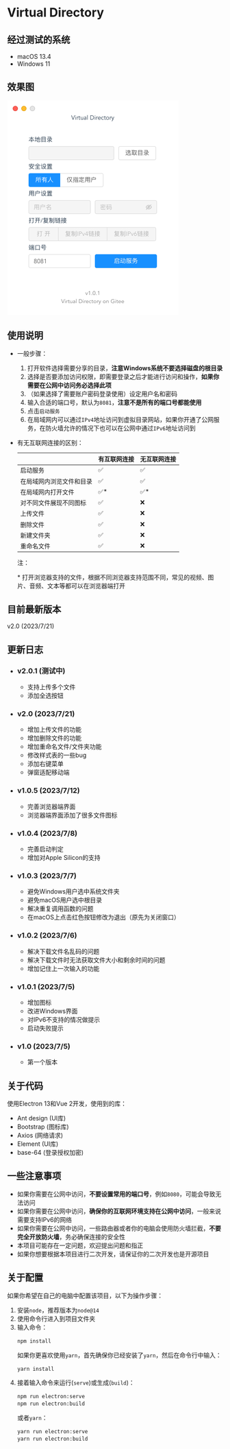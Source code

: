 # Virtual Directory

## 经过测试的系统
-  macOS 13.4
-  Windows 11

## 效果图

![在macOS上的效果图](_demo/shotcut_macOS.png)

## 使用说明

- 一般步骤：
  1. 打开软件选择需要分享的目录，**注意Windows系统不要选择磁盘的根目录**
  2. 选择是否要添加访问权限，即需要登录之后才能进行访问和操作，**如果你需要在公网中访问务必选择此项**
  3. （如果选择了需要账户密码登录使用）设定用户名和密码
  4. 输入合适的端口号，默认为`8081`，**注意不是所有的端口号都能使用**
  5. 点击`启动服务`
  6. 在局域网内可以通过`IPv4`地址访问到虚拟目录网站，如果你开通了公网服务，在防火墙允许的情况下也可以在公网中通过`IPv6`地址访问到

- 有无互联网连接的区别：

  |                          | 有互联网连接 | 无互联网连接 |
  | ------------------------ | ------------ | ------------ |
  | 启动服务                 | ✅            | ✅            |
  | 在局域网内浏览文件和目录 | ✅            | ✅            |
  | 在局域网内打开文件       | ✅*           | ✅*           |
  | 对不同文件展现不同图标   | ✅            | ❌            |
  | 上传文件                 | ✅            | ❌            |
  | 删除文件                 | ✅            | ❌            |
  | 新建文件夹               | ✅            | ❌            |
  | 重命名文件               | ✅            | ❌            |

  注：

  \* 打开浏览器支持的文件，根据不同浏览器支持范围不同，常见的视频、图片、音频、文本等都可以在浏览器端打开

## 目前最新版本
v2.0 (2023/7/21)

## 更新日志
- ### v2.0.1 (测试中)
  - 支持上传多个文件
  - 添加全选按钮

- ### v2.0 (2023/7/21)
  - 增加上传文件的功能
  - 增加删除文件的功能
  - 增加重命名文件/文件夹功能
  - 修改样式表的一些bug
  - 添加右键菜单
  - 弹窗适配移动端

- ### v1.0.5 (2023/7/12)
  - 完善浏览器端界面
  - 浏览器端界面添加了很多文件图标

- ### v1.0.4 (2023/7/8)
  - 完善启动判定
  - 增加对Apple Silicon的支持

- ### v1.0.3 (2023/7/7)
  - 避免Windows用户选中系统文件夹
  - 避免macOS用户选中根目录
  - 解决重复调用函数的问题
  - 在macOS上点击红色按钮修改为退出（原先为关闭窗口）

- ### v1.0.2 (2023/7/6)
  - 解决下载文件名乱码的问题
  - 解决下载文件时无法获取文件大小和剩余时间的问题
  - 增加记住上一次输入的功能

- ### v1.0.1 (2023/7/5)
  - 增加图标
  - 改进Windows界面
  - 对IPv6不支持的情况做提示
  - 启动失败提示

- ### v1.0 (2023/7/5)
  - 第一个版本

## 关于代码
使用Electron 13和Vue 2开发，使用到的库：

- Ant design (UI库)
- Bootstrap (图标库)
- Axios (网络请求)
- Element (UI库)
- base-64 (登录授权加密)

## 一些注意事项
- 如果你需要在公网中访问，**不要设置常用的端口号**，例如`8080`，可能会导致无法访问
- 如果你需要在公网中访问，**确保你的互联网环境支持在公网中访问**，一般来说需要支持IPv6的网络
- 如果你需要在公网中访问，一些路由器或者你的电脑会使用防火墙拦截，**不要完全开放防火墙**，务必确保连接的安全性
- 本项目可能存在一定问题，欢迎提出问题和指正
- 如果你想要根据本项目进行二次开发，请保证你的二次开发也是开源项目

## 关于配置
如果你希望在自己的电脑中配置该项目，以下为操作步骤：

1. 安装`node`，推荐版本为`node@14`
2. 使用命令行进入到项目文件夹
3. 输入命令：
   ```bash
   npm install
   ```
   如果你更喜欢使用`yarn`，首先确保你已经安装了`yarn`，然后在命令行中输入：
   ```bash
   yarn install
   ```
4. 接着输入命令来运行(`serve`)或生成(`build`)：
   ```bash
   npm run electron:serve
   npm run electron:build
   ```
   或者`yarn`：
   ```bash
   yarn run electron:serve
   yarn run electron:build
   ```